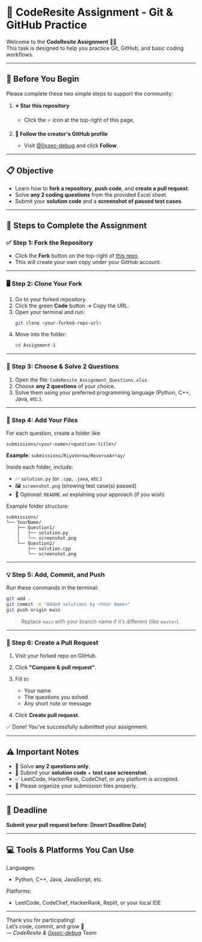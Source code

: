 # 🌟 CodeResite Assignment - Git & GitHub Practice

Welcome to the **CodeResite Assignment** 👨‍🏫  
This task is designed to help you practice Git, GitHub, and basic coding workflows.

---

## 🙌 Before You Begin

Please complete these two simple steps to support the community:

1. **⭐ Star this repository**  
   - Click the ⭐ icon at the top-right of this page.

2. **👤 Follow the creator's GitHub profile**  
   - Visit [@0xsec-debug](https://github.com/0xsec-debug) and click **Follow**.

---

## 📋 Objective

- Learn how to **fork a repository**, **push code**, and **create a pull request**.
- Solve **any 2 coding questions** from the provided Excel sheet.
- Submit your **solution code** and a **screenshot of passed test cases**.

---

## 📝 Steps to Complete the Assignment

### ✅ Step 1: Fork the Repository
- Click the **Fork** button on the top-right of [this repo](https://github.com/0xsec-debug/Assignment-1).
- This will create your own copy under your GitHub account.

---

### 🖥️ Step 2: Clone Your Fork
1. Go to your forked repository.
2. Click the green **Code** button → Copy the URL.
3. Open your terminal and run:
   ```bash
   git clone <your-forked-repo-url>
   ```
4. Move into the folder:
   ```bash
   cd Assignment-1
   ```

---

### 📖 Step 3: Choose & Solve 2 Questions
1. Open the file: `CodeResite_Assignment_Questions.xlsx`.
2. Choose **any 2 questions** of your choice.
3. Solve them using your preferred programming language (Python, C++, Java, etc.).

---

### 📁 Step 4: Add Your Files

For each question, create a folder like:

```
submissions/<your-name>/<question-title>/
```

**Example**: `submissions/RiyaVerma/ReverseArray/`

Inside each folder, include:
- ✅ `solution.py` (or `.cpp`, `.java`, etc.)
- 🖼 `screenshot.png` (showing test case(s) passed)
- 📄 Optional: `README.md` explaining your approach (if you wish)

Example folder structure:
```
submissions/
└── YourName/
    ├── Question1/
    │   ├── solution.py
    │   └── screenshot.png
    └── Question2/
        ├── solution.cpp
        └── screenshot.png
```

---

### 💡 Step 5: Add, Commit, and Push

Run these commands in the terminal:

```bash
git add .
git commit -m "Added solutions by <Your Name>"
git push origin main
```

> Replace `main` with your branch name if it’s different (like `master`).

---

### 🔁 Step 6: Create a Pull Request

1. Visit your forked repo on GitHub.
2. Click **"Compare & pull request"**.
3. Fill in:
   - Your name
   - The questions you solved
   - Any short note or message

4. Click **Create pull request**.

✅ Done! You’ve successfully submitted your assignment.

---

## ⚠️ Important Notes

- 🧠 Solve **any 2 questions only**.
- 📸 Submit your **solution code** + **test case screenshot**.
- ✅ LeetCode, HackerRank, CodeChef, or any platform is accepted.
- 🧾 Please organize your submission files properly.

---

## 📅 Deadline

**Submit your pull request before: [Insert Deadline Date]**

---

## 💻 Tools & Platforms You Can Use

Languages:
- Python, C++, Java, JavaScript, etc.

Platforms:
- LeetCode, CodeChef, HackerRank, Replit, or your local IDE

---

Thank you for participating!  
Let’s code, commit, and grow 🚀  
— *CodeResite & [0xsec-debug](https://github.com/0xsec-debug) Team*
